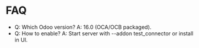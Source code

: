 # FAQ

- Q: Which Odoo version? A: 16.0 (OCA/OCB packaged).
- Q: How to enable? A: Start server with --addon test_connector or install in UI.
